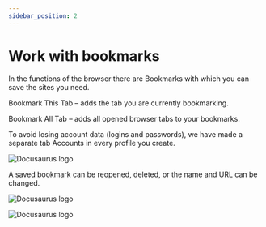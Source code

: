 ```yaml
---
sidebar_position: 2
---
```


# Work with bookmarks

In the functions of the browser there are Bookmarks with which you can save the sites you need.

Bookmark This Tab – adds the tab you are currently bookmarking.

Bookmark All Tab – adds all opened browser tabs to your bookmarks.

To avoid losing account data (logins and passwords), we have made a separate tab Accounts in every profile you create.


![Docusaurus logo](/img/docusaurus.png)

A saved bookmark can be reopened, deleted, or the name and URL can be changed.

![Docusaurus logo](/img/docusaurus.png)

![Docusaurus logo](/img/docusaurus.png)

